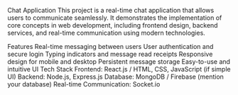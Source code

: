 Chat Application
This project is a real-time chat application that allows users to communicate seamlessly. It demonstrates the implementation of core concepts in web development, including frontend design, backend services, and real-time communication using modern technologies.

Features
Real-time messaging between users
User authentication and secure login
Typing indicators and message read receipts
Responsive design for mobile and desktop
Persistent message storage
Easy-to-use and intuitive UI
Tech Stack
Frontend: React.js / HTML, CSS, JavaScript (if simple UI)
Backend: Node.js, Express.js
Database: MongoDB / Firebase (mention your database)
Real-time Communication: Socket.io 
